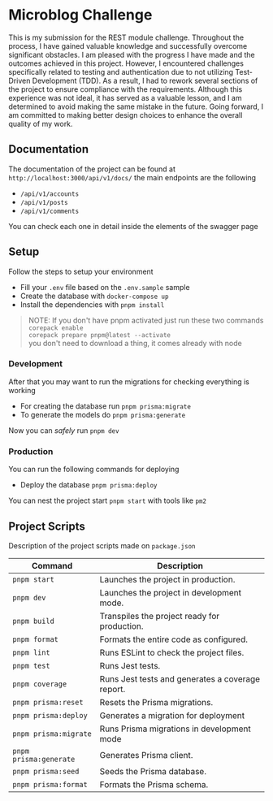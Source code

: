 # Microblog Challenge

This is my submission for the REST module challenge. Throughout the process, I have gained valuable knowledge and successfully overcome significant obstacles. I am pleased with the progress I have made and the outcomes achieved in this project. However, I encountered challenges specifically related to testing and authentication due to not utilizing Test-Driven Development (TDD). As a result, I had to rework several sections of the project to ensure compliance with the requirements. Although this experience was not ideal, it has served as a valuable lesson, and I am determined to avoid making the same mistake in the future. Going forward, I am committed to making better design choices to enhance the overall quality of my work.

## Documentation

The documentation of the project can be found at `http://localhost:3000/api/v1/docs/` the main endpoints are the following

- `/api/v1/accounts`
- `/api/v1/posts`
- `/api/v1/comments`

You can check each one in detail inside the elements of the swagger page

## Setup

Follow the steps to setup your environment

- Fill your `.env` file based on the `.env.sample` sample
- Create the database with `docker-compose up`
- Install the dependencies with `pnpm install`

> NOTE: If you don't have pnpm activated just run these two commands <br> `corepack enable`<br>`corepack prepare pnpm@latest --activate` <br>
> you don't need to download a thing, it comes already with node

### Development

After that you may want to run the migrations for checking everything is working

- For creating the database run `pnpm prisma:migrate`
- To generate the models do `pnpm prisma:generate`

Now you can _safely_ run `pnpm dev`

### Production

You can run the following commands for deploying

- Deploy the database `pnpm prisma:deploy`

You can nest the project start `pnpm start` with tools like `pm2`

## Project Scripts

Description of the project scripts made on `package.json`

| Command                | Description                                      |
| ---------------------- | ------------------------------------------------ |
| `pnpm start`           | Launches the project in production.              |
| `pnpm dev`             | Launches the project in development mode.        |
| `pnpm build`           | Transpiles the project ready for production.     |
| `pnpm format`          | Formats the entire code as configured.           |
| `pnpm lint`            | Runs ESLint to check the project files.          |
| `pnpm test`            | Runs Jest tests.                                 |
| `pnpm coverage`        | Runs Jest tests and generates a coverage report. |
| `pnpm prisma:reset`    | Resets the Prisma migrations.                    |
| `pnpm prisma:deploy`   | Generates a migration for deployment             |
| `pnpm prisma:migrate`  | Runs Prisma migrations in development mode       |
| `pnpm prisma:generate` | Generates Prisma client.                         |
| `pnpm prisma:seed`     | Seeds the Prisma database.                       |
| `pnpm prisma:format`   | Formats the Prisma schema.                       |
